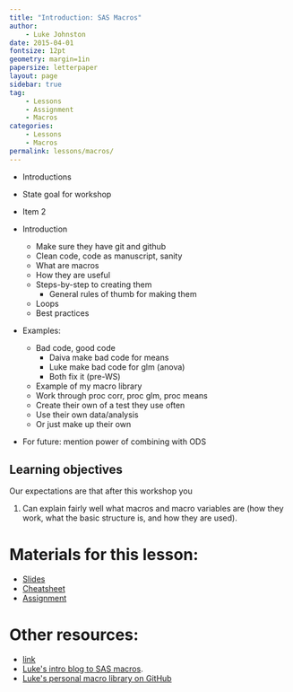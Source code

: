 ```yaml
---
title: "Introduction: SAS Macros"
author:
    - Luke Johnston
date: 2015-04-01
fontsize: 12pt
geometry: margin=1in
papersize: letterpaper
layout: page
sidebar: true
tag:
    - Lessons
    - Assignment
    - Macros
categories:
    - Lessons
    - Macros
permalink: lessons/macros/
---
```


* Introductions
* State goal for workshop
* Item 2

* Introduction
    * Make sure they have git and github
    * Clean code, code as manuscript, sanity
    * What are macros
    * How they are useful
    * Steps-by-step to creating them
        * General rules of thumb for making them
    * Loops
    * Best practices

* Examples:
    * Bad code, good code
        * Daiva make bad code for means
        * Luke make bad code for glm (anova)
        * Both fix it (pre-WS)
    * Example of my macro library
    * Work through proc corr, proc glm, proc means
    * Create their own of a test they use often
    * Use their own data/analysis
    * Or just make up their own

* For future: mention power of combining with ODS

## Learning objectives ##

Our expectations are that after this workshop you

1. Can explain fairly well what macros and macro variables are (how
   they work, what the basic structure is, and how they are used).



# Materials for this lesson: #

* [Slides](slides/index.html)
* [Cheatsheet](cheatsheet/index.html)
* [Assignment](assignment/index.html)

# Other resources: #

* [link](http://)
* [Luke's intro blog to SAS macros](http://lwjohnst86.github.io/Introduction-Creating-Macro-SAS/).
* [Luke's personal macro library on GitHub](https://github.com/lwjohnst86/sasToolkit/src)
